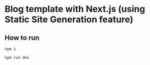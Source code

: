 # Blog template with Next.js (using Static Site Generation feature)

## How to run


```
npm i
```

```
npm run dev
```

